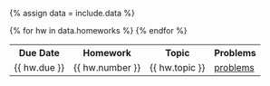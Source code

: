 {% assign data = include.data %}
<table class="asst-table">
<tr><th>Due Date</th><th>Homework</th><th>Topic</th><th>Problems</th></tr>
{% for hw in data.homeworks %}
<tr>
  <td>{{ hw.due }}</td>
  <td>{{ hw.number }}</td>
  <td>{{ hw.topic }}</td>
  <td><a href="{{ data.home }}/{{ hw.problems }}">problems</a></td>
</tr>
{% endfor %}
</table>
